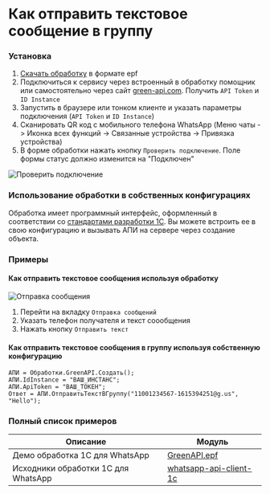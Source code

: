 # Как отправить текстовое сообщение в группу
### Установка
1. [Скачать обработку](https://github.com/green-api/whatsapp-1c-example/releases/download/1.0/GreenAPI.epf) в формате epf
2. Подключиться к сервису через встроенный в обработку помощник или  самостоятельно через сайт [green-api.com](https://green-api.com/). Получить ``API Token`` и ``ID Instance``
3. Запустить в браузере или тонком клиенте и указать параметры подключения (``API Token`` и ``ID Instance``)
4. Сканировать QR код с мобильного телефона WhatsApp (Меню чаты -> Иконка всех функций -> Связанные устройства -> Привязка устройства)
6. В форме обработки нажать кнопку ``Проверить подключение``. Поле формы статус должно изменится на "Подключен"

![`Проверить подключение`](https://github.com/green-api/whatsapp-api-client-1c/blob/master/media/Login.png?raw=true)

### Использование обработки в собственных конфигурациях

Обработка имеет программный интерфейс, оформленный в соответствии со [стандартами разработки 1С](https://its.1c.ru/db/v8std). Вы можете встроить ее в свою конфигурацию и вызывать АПИ на сервере через создание объекта.

### Примеры

#### Как отправить текстовое сообщения используя обработку

![`Отправка сообщения`](https://github.com/green-api/whatsapp-api-client-1c/blob/master/media/Sending.png?raw=true)

1. Перейти на вкладку `Отправка сообщений`
2. Указать телефон получателя и текст соообщения
3. Нажать кнопку `Отправить текст`

#### Как отправить текстовое сообщения в группу используя собственную конфигурацию

```bsl
АПИ = Обработки.GreenAPI.Создать();
АПИ.IdInstance = "ВАШ_ИНСТАНС";
АПИ.ApiToken = "ВАШ_ТОКЕН";
Ответ = АПИ.ОтправитьТекстВГруппу("11001234567-1615394251@g.us", "Hello"); 
```
### Полный список примеров

Описание |  Модуль
----- | ----- 
Демо обработка 1С для WhatsApp| [GreenAPI.epf](https://github.com/green-api/whatsapp-1c-example/releases/download/1.0/GreenAPI.epf)
Исходники обработки 1С для WhatsApp| [whatsapp-api-client-1c](https://github.com/green-api/whatsapp-api-client-1c)
